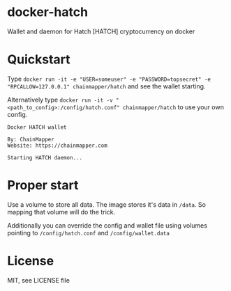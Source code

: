 # docker-hatch
Wallet and daemon for Hatch [HATCH] cryptocurrency on docker

# Quickstart
Type `docker run -it -e "USER=someuser" -e "PASSWORD=topsecret" -e "RPCALLOW=127.0.0.1" chainmapper/hatch` and see the wallet starting.

Alternatively type `docker run -it -v "<path_to_config>:/config/hatch.conf" chainmapper/hatch` to use your own config.

```
Docker HATCH wallet

By: ChainMapper
Website: https://chainmapper.com

Starting HATCH daemon...
```

# Proper start
Use a volume to store all data. The image stores it's data in `/data`. So mapping that volume will do the trick.

Additionally you can override the config and wallet file using volumes pointing to `/config/hatch.conf` and `/config/wallet.data`

# License
MIT, see LICENSE file